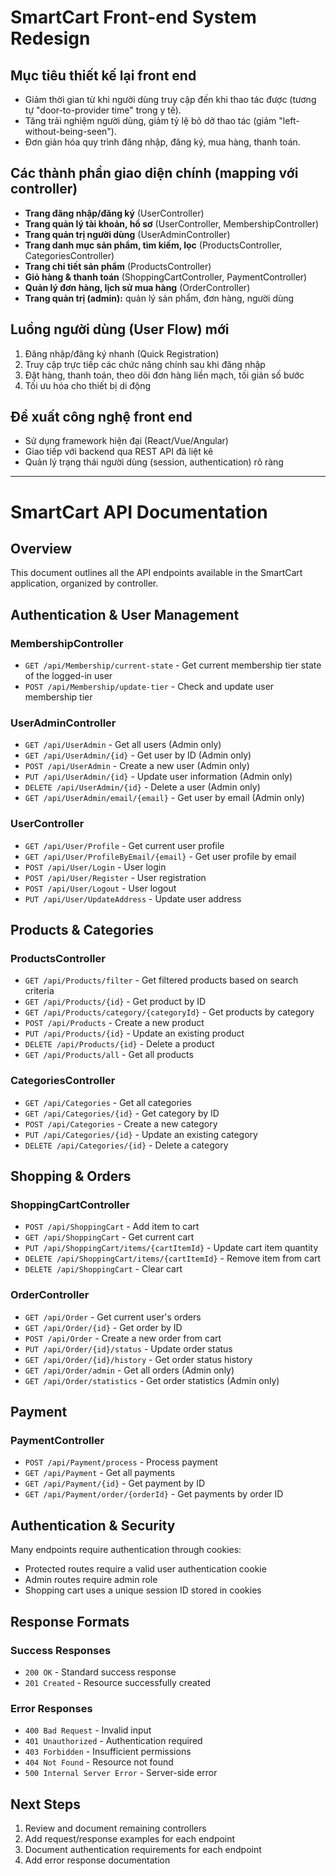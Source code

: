 # SmartCart Front-end System Redesign

## Mục tiêu thiết kế lại front end
- Giảm thời gian từ khi người dùng truy cập đến khi thao tác được (tương tự "door-to-provider time" trong y tế).
- Tăng trải nghiệm người dùng, giảm tỷ lệ bỏ dở thao tác (giảm "left-without-being-seen").
- Đơn giản hóa quy trình đăng nhập, đăng ký, mua hàng, thanh toán.

## Các thành phần giao diện chính (mapping với controller)
- **Trang đăng nhập/đăng ký** (UserController)
- **Trang quản lý tài khoản, hồ sơ** (UserController, MembershipController)
- **Trang quản trị người dùng** (UserAdminController)
- **Trang danh mục sản phẩm, tìm kiếm, lọc** (ProductsController, CategoriesController)
- **Trang chi tiết sản phẩm** (ProductsController)
- **Giỏ hàng & thanh toán** (ShoppingCartController, PaymentController)
- **Quản lý đơn hàng, lịch sử mua hàng** (OrderController)
- **Trang quản trị (admin):** quản lý sản phẩm, đơn hàng, người dùng

## Luồng người dùng (User Flow) mới
1. Đăng nhập/đăng ký nhanh (Quick Registration)
2. Truy cập trực tiếp các chức năng chính sau khi đăng nhập
3. Đặt hàng, thanh toán, theo dõi đơn hàng liền mạch, tối giản số bước
4. Tối ưu hóa cho thiết bị di động

## Đề xuất công nghệ front end
- Sử dụng framework hiện đại (React/Vue/Angular)
- Giao tiếp với backend qua REST API đã liệt kê
- Quản lý trạng thái người dùng (session, authentication) rõ ràng

---

# SmartCart API Documentation

## Overview
This document outlines all the API endpoints available in the SmartCart application, organized by controller.

## Authentication & User Management

### MembershipController
- `GET /api/Membership/current-state` - Get current membership tier state of the logged-in user
- `POST /api/Membership/update-tier` - Check and update user membership tier

### UserAdminController
- `GET /api/UserAdmin` - Get all users (Admin only)
- `GET /api/UserAdmin/{id}` - Get user by ID (Admin only)
- `POST /api/UserAdmin` - Create a new user (Admin only)
- `PUT /api/UserAdmin/{id}` - Update user information (Admin only)
- `DELETE /api/UserAdmin/{id}` - Delete a user (Admin only)
- `GET /api/UserAdmin/email/{email}` - Get user by email (Admin only)

### UserController
- `GET /api/User/Profile` - Get current user profile
- `GET /api/User/ProfileByEmail/{email}` - Get user profile by email
- `POST /api/User/Login` - User login
- `POST /api/User/Register` - User registration
- `POST /api/User/Logout` - User logout
- `PUT /api/User/UpdateAddress` - Update user address

## Products & Categories

### ProductsController
- `GET /api/Products/filter` - Get filtered products based on search criteria
- `GET /api/Products/{id}` - Get product by ID
- `GET /api/Products/category/{categoryId}` - Get products by category
- `POST /api/Products` - Create a new product
- `PUT /api/Products/{id}` - Update an existing product
- `DELETE /api/Products/{id}` - Delete a product
- `GET /api/Products/all` - Get all products

### CategoriesController
- `GET /api/Categories` - Get all categories
- `GET /api/Categories/{id}` - Get category by ID
- `POST /api/Categories` - Create a new category
- `PUT /api/Categories/{id}` - Update an existing category
- `DELETE /api/Categories/{id}` - Delete a category

## Shopping & Orders

### ShoppingCartController
- `POST /api/ShoppingCart` - Add item to cart
- `GET /api/ShoppingCart` - Get current cart
- `PUT /api/ShoppingCart/items/{cartItemId}` - Update cart item quantity
- `DELETE /api/ShoppingCart/items/{cartItemId}` - Remove item from cart
- `DELETE /api/ShoppingCart` - Clear cart

### OrderController
- `GET /api/Order` - Get current user's orders
- `GET /api/Order/{id}` - Get order by ID
- `POST /api/Order` - Create a new order from cart
- `PUT /api/Order/{id}/status` - Update order status
- `GET /api/Order/{id}/history` - Get order status history
- `GET /api/Order/admin` - Get all orders (Admin only)
- `GET /api/Order/statistics` - Get order statistics (Admin only)

## Payment

### PaymentController
- `POST /api/Payment/process` - Process payment
- `GET /api/Payment` - Get all payments
- `GET /api/Payment/{id}` - Get payment by ID
- `GET /api/Payment/order/{orderId}` - Get payments by order ID

## Authentication & Security

Many endpoints require authentication through cookies:
- Protected routes require a valid user authentication cookie
- Admin routes require admin role
- Shopping cart uses a unique session ID stored in cookies

## Response Formats

### Success Responses
- `200 OK` - Standard success response
- `201 Created` - Resource successfully created

### Error Responses
- `400 Bad Request` - Invalid input
- `401 Unauthorized` - Authentication required
- `403 Forbidden` - Insufficient permissions
- `404 Not Found` - Resource not found
- `500 Internal Server Error` - Server-side error

## Next Steps
1. Review and document remaining controllers
2. Add request/response examples for each endpoint
3. Document authentication requirements for each endpoint
4. Add error response documentation 